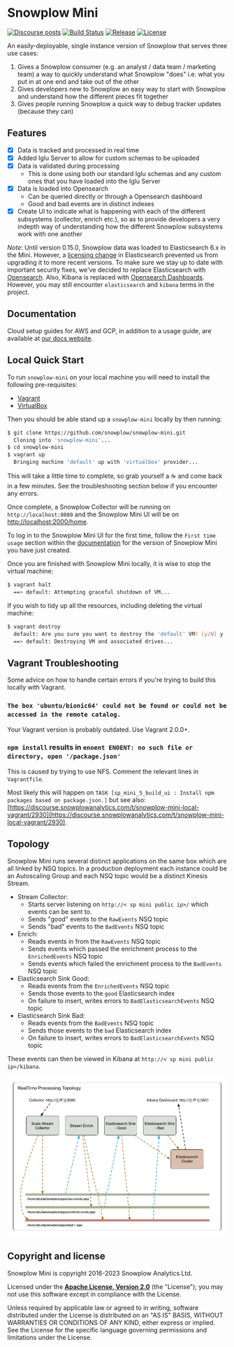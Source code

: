# Snowplow Mini

[![Discourse posts][discourse-image]][discourse]
[![Build Status][build-image]][build-wf]
[![Release][release-image]][releases]
[![License][license-image]][license]

An easily-deployable, single instance version of Snowplow that serves three use cases:

1. Gives a Snowplow consumer (e.g. an analyst / data team / marketing team) a way to quickly understand what Snowplow "does" i.e. what you put in at one end and take out of the other
2. Gives developers new to Snowplow an easy way to start with Snowplow and understand how the different pieces fit together
3. Gives people running Snowplow a quick way to debug tracker updates (because they can)

## Features

* [x] Data is tracked and processed in real time
* [x] Added Iglu Server to allow for custom schemas to be uploaded
* [x] Data is validated during processing
  * This is done using both our standard Iglu schemas and any custom ones that you have loaded into the Iglu Server
* [x] Data is loaded into Opensearch
  * Can be queried directly or through a Opensearch dashboard
  * Good and bad events are in distinct indexes
* [x] Create UI to indicate what is happening with each of the different subsystems (collector, enrich etc.), so as to provide developers a very indepth way of understanding how the different Snowplow subsystems work with one another

*Note*: Until version 0.15.0, Snowplow data was loaded to Elasticsearch 6.x in the Mini. However, a [licensing change](https://www.elastic.co/blog/licensing-change) in Elasticsearch prevented us from upgrading it to more recent versions. To make sure we stay up to date with important security fixes, we've decided to replace Elasticsearch with [Opensearch](https://opensearch.org/). Also, Kibana is replaced with [Opensearch Dashboards](https://opensearch.org/docs/latest/dashboards/index/). However, you may still encounter `elasticsearch` and `kibana` terms in the project.

## Documentation

Cloud setup guides for AWS and GCP, in addition to a usage guide, are available at [our docs website][mini-docs].

## Local Quick Start

To run `snowplow-mini` on your local machine you will need to install the following pre-requisites:

* [Vagrant][vagrant]
* [VirtualBox][virtualbox]

Then you should be able stand up a `snowplow-mini` locally by then running:

```bash
$ git clone https://github.com/snowplow/snowplow-mini.git
  Cloning into 'snowplow-mini'...
$ cd snowplow-mini
$ vagrant up
  Bringing machine 'default' up with 'virtualbox' provider...
```

This will take a little time to complete, so grab yourself a ☕️ and come back in a few minutes. See the troubleshooting section below if you encounter any errors.

Once complete, a Snowplow Collector will be running on `http://localhost:8080` and the Snowplow Mini UI will be on [http://localhost:2000/home](http://localhost:2000/home).

To log in to the Snowplow Mini UI for the first time, follow the `First time usage` section within the [documentation][mini-docs] for the version of Snowplow Mini you have just created.

Once you are finished with Snowplow Mini locally, it is wise to stop the virtual machine:

```bash
$ vagrant halt
  ==> default: Attempting graceful shutdown of VM...
```

If you wish to tidy up all the resources, including deleting the virtual machine:

```bash
$ vagrant destroy
  default: Are you sure you want to destroy the 'default' VM? [y/N] y
  ==> default: Destroying VM and associated drives...
```

## Vagrant Troubleshooting

Some advice on how to handle certain errors if you're trying to build this locally with Vagrant.

### `The box 'ubuntu/bionic64' could not be found or could not be accessed in the remote catalog.`

Your Vagrant version is probably outdated. Use Vagrant 2.0.0+.

### `npm install` results in `enoent ENOENT: no such file or directory, open '/package.json'`

This is caused by trying to use NFS. Comment the relevant lines in `Vagrantfile`.

Most likely this will happen on `TASK [sp_mini_5_build_ui : Install npm packages based on package.json.]` but see also: [https://discourse.snowplowanalytics.com/t/snowplow-mini-local-vagrant/2930](https://discourse.snowplowanalytics.com/t/snowplow-mini-local-vagrant/2930).

## Topology

Snowplow Mini runs several distinct applications on the same box which are all linked by NSQ topics.  In a production deployment each instance could be an Autoscaling Group and each NSQ topic would be a distinct Kinesis Stream.

* Stream Collector:
  * Starts server listening on `http://< sp mini public ip>/` which events can be sent to.
  * Sends "good" events to the `RawEvents` NSQ topic
  * Sends "bad" events to the `BadEvents` NSQ topic
* Enrich:
  * Reads events in from the `RawEvents` NSQ topic
  * Sends events which passed the enrichment process to the `EnrichedEvents` NSQ topic
  * Sends events which failed the enrichment process to the `BadEvents` NSQ topic
* Elasticsearch Sink Good:
  * Reads events from the `EnrichedEvents` NSQ topic
  * Sends those events to the `good` Elasticsearch index
  * On failure to insert, writes errors to `BadElasticsearchEvents` NSQ topic
* Elasticsearch Sink Bad:
  * Reads events from the `BadEvents` NSQ topic
  * Sends those events to the `bad` Elasticsearch index
  * On failure to insert, writes errors to `BadElasticsearchEvents` NSQ topic

These events can then be viewed in Kibana at `http://< sp mini public ip>/kibana`.

![topology](https://raw.githubusercontent.com/snowplow/snowplow-mini/master/utils/topology/snowplow-mini-topology.jpg)

## Copyright and license

Snowplow Mini is copyright 2016-2023 Snowplow Analytics Ltd.

Licensed under the **[Apache License, Version 2.0][license]** (the "License");
you may not use this software except in compliance with the License.

Unless required by applicable law or agreed to in writing, software
distributed under the License is distributed on an "AS IS" BASIS,
WITHOUT WARRANTIES OR CONDITIONS OF ANY KIND, either express or implied.
See the License for the specific language governing permissions and
limitations under the License.

[mini-docs]: https://docs.snowplowanalytics.com/docs/pipeline-components-and-applications/snowplow-mini/

[discourse]: https://discourse.snowplowanalytics.com/
[discourse-image]: https://img.shields.io/discourse/posts?server=https%3A%2F%2Fdiscourse.snowplowanalytics.com%2F

[build-image]: https://github.com/snowplow/snowplow-mini/actions/workflows/publish.yml/badge.svg
[build-wf]: https://github.com/snowplow/snowplow-mini/actions/workflows/publish.yml

[release-image]: https://img.shields.io/github/v/release/snowplow/snowplow-mini?sort=semver&style=flat
[releases]: https://github.com/snowplow/snowplow-mini/releases

[license-image]: https://img.shields.io/badge/license-Apache--2-blue.svg?style=flat
[license]: https://www.apache.org/licenses/LICENSE-2.0

[vagrant]: https://www.vagrantup.com/
[virtualbox]: https://www.virtualbox.org/
